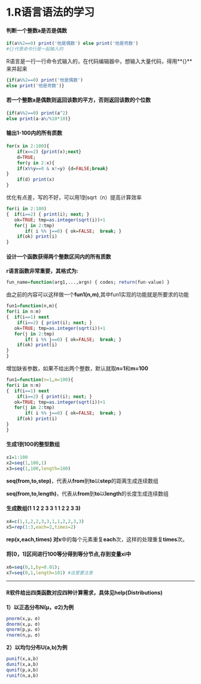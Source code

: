 # 1.R语言语法的学习

#### 判断一个整数a是否是偶数

``` R
if(a%%2==0) print('他是偶数') else print('他是奇数')
#{}代表命令行是一起输入的
```

R语言是一行一行命令式输入的，在代码编辑器中，想输入大量代码，得用**{}**来并起来

``` R
{if(a%%2==0) print('他是偶数') 
else print('他是奇数')}
```

#### 若一个整数a是偶数则返回该数的平方，否则返回该数的个位数

```R
{if(a%%2==0) print(a^2) 
else print(a-a%/%10*10)}
```

#### 输出1-100内的所有质数

``` R
for(x in 2:100){
	if(x==2) {print(x);next}
	d=TRUE;
	for(y in 2:x){
	if(x%%y==0 & x!=y) {d=FALSE;break}
}
	if(d) print(x)
}
```

优化有点差，写的不好，可以用1到sqrt（n）提高计算效率

``` R
for(i in 2:100)
{  if(i==2) { print(i); next; }
   ok=TRUE; tmp=as.integer(sqrt(i))+1
   for(j in 2:tmp)
       if( i %% j==0) { ok=FALSE;  break; }
    if(ok) print(i)
}
```

#### 设计一个函数获得两个整数区间内的所有质数

**r语言函数非常重要，其格式为:**

``` R
fun_name=function(arg1,...,argn) { codes; return(fun-value) }
```

由之前的内容可以这样做一个**fun1(n,m)**,其中fun1实现的功能就是所要求的功能

``` R
fun1=function(n,m){
for(i in n:m)
{  if(i==1) next
	if(i==2) { print(i); next; }
   ok=TRUE; tmp=as.integer(sqrt(i))+1
   for(j in 2:tmp)
       if( i %% j==0) { ok=FALSE;  break; }
    if(ok) print(i)
}
}
```

增加缺省参数，如果不给出两个整数，默认就取**n=1**和**m=100**

``` r
fun1=function(n=1,m=100){
for(i in n:m)
{  if(i==1) next
	if(i==2) { print(i); next; }
   ok=TRUE; tmp=as.integer(sqrt(i))+1
   for(j in 2:tmp)
       if( i %% j==0) { ok=FALSE;  break; }
    if(ok) print(i)
}
}
```

#### 生成1到100的整型数组

``` r
x1=1:100
x2=seq(1,100,1)
x3=seq(1,100,length=100)
```

**seq(from,to,step)**，代表从**from**到**to**以**step**的距离生成连续数组

**seq(from,to,length)**，代表从**from**到**to**以**length**的长度生成连续数组

#### 生成数组(1 1 2 2 3 3 1 1 2 2 3 3)

``` R
x4=c(1,1,2,2,3,3,1,1,2,2,3,3)
x5=rep(1:3,each=2,times=2)
```

**rep(x,each,times) **对**x**中的每个元素重复**each**次，这样的处理重复**times**次。

#### 将[0，1]区间进行100等分得到等分节点,存到变量xi中

``` r
x6=seq(0,1,by=0.01);   
x7=seq(0,1,length=101) #这里要注意
```

----

#### R软件给出四类函数对应四种计算需求，具体见help(Distributions)

**1）以正态分布N(μ，σ2)为例**

```R
pnorm(x,μ，σ)
dnorm(x,μ，σ) 
qnorm(p,μ，σ) 
rnorm(n,μ，σ)
```

**2）以均匀分布U(a,b)为例**

```r
punif(x,a,b)
dunif(x,a,b) 
qunif(p,a,b) 
runif(n,a,b)
```

